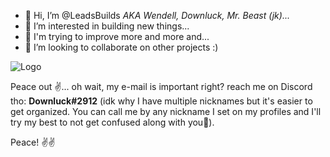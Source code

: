 - 👋 Hi, I’m @LeadsBuilds *AKA Wendell, Downluck, Mr. Beast (jk)...*
- 👀 I’m interested in building new things...
- 🌱 I'm trying to improve more and more and...
- 💞️ I’m looking to collaborate on other projects :)

![Logo](https://media3.giphy.com/media/Dh5q0sShxgp13DwrvG/giphy.gif?cid=ecf05e47ia2a0tdfwcpuc188apuwm1tudf3rln025sv0vz2k&ep=v1_gifs_search&rid=giphy.gif&ct=g)

Peace out ✌️... oh wait, my e-mail is important right? reach me on Discord tho: **Downluck#2912** (idk why I have multiple nicknames but it's easier to get organized. You can call me by any nickname I set on my profiles and I'll try my best to not get confused along with you🤯). 

Peace! ✌️✌️

<!---
LeadsBuilds/LeadsBuilds is a ✨ special ✨ repository because its `README.md` (this file) appears on your GitHub profile.
You can click the Preview link to take a look at your changes.
--->
